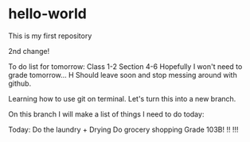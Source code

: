 # hello-world

This is my first repository

2nd change!

To do list for tomorrow:
Class 1-2
Section 4-6
Hopefully I won't need to grade tomorrow... H
Should leave soon and stop messing around with github.

Learning how to use git on terminal.
Let's turn this into a new branch.

On this branch I will make a list of things I need to do today:

Today:
Do the laundry + Drying
Do grocery shopping
Grade 103B! !! !!!